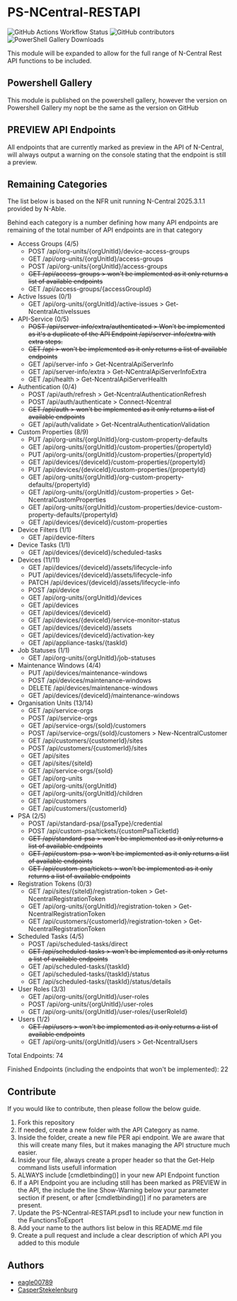 # PS-NCentral-RESTAPI

![GitHub Actions Workflow Status](https://img.shields.io/github/actions/workflow/status/eagle00789/PS-NCentral-RESTAPI/publish.yml)
![GitHub contributors](https://img.shields.io/github/contributors-anon/eagle00789/PS-NCentral-RESTAPI)
![PowerShell Gallery Downloads](https://img.shields.io/powershellgallery/dt/PS-NCentral-RESTAPI?label=PS%20Gallery%20downloads)

This module will be expanded to allow for the full range of N-Central Rest API functions to be included.

## Powershell Gallery

This module is published on the powershell gallery, however the version on Powershell Gallery my nopt be the same as the version on GitHub

## PREVIEW API Endpoints

All endpoints that are currently marked as preview in the API of N-Central, will always output a warning on the console stating that the endpoint is still a preview.

## Remaining Categories

The list below is based on the NFR unit running N-Central 2025.3.1.1 provided by N-Able.

Behind each category is a number defining how many API endpoints are remaining of the total number of API endpoints are in that category
- Access Groups (4/5)
  - POST /api/org-units/{orgUnitId}/device-access-groups
  - GET /api/org-units/{orgUnitId}/access-groups
  - POST /api/org-units/{orgUnitId}/access-groups
  - ~~GET /api/access-groups > won't be implemented as it only returns a list of available endpoints~~
  - GET /api/access-groups/{accessGroupId}
- Active Issues (0/1)
  - GET /api/org-units/{orgUnitId}/active-issues > Get-NcentralActiveIssues
- API-Service (0/5)
  - ~~POST /api/server-info/extra/authenticated > Won't be implemented as it's a duplicate of the API Endpoint /api/server-info/extra with extra steps.~~
  - ~~GET /api > won't be implemented as it only returns a list of available endpoints~~
  - GET /api/server-info > Get-NcentralApiServerInfo
  - GET /api/server-info/extra > Get-NCentralApiServerInfoExtra
  - GET /api/health > Get-NcentralApiServerHealth
- Authentication (0/4)
  - POST /api/auth/refresh > Get-NcentralAuthenticationRefresh
  - POST /api/auth/authenticate > Connect-Ncentral
  - ~~GET /api/auth > won't be implemented as it only returns a list of available endpoints~~
  - GET /api/auth/validate > Get-NcentralAuthenticationValidation
- Custom Properties (8/9)
  - PUT /api/org-units/{orgUnitId}/org-custom-property-defaults
  - GET /api/org-units/{orgUnitId}/custom-properties/{propertyId}
  - PUT /api/org-units/{orgUnitId}/custom-properties/{propertyId}
  - GET /api/devices/{deviceId}/custom-properties/{propertyId}
  - PUT /api/devices/{deviceId}/custom-properties/{propertyId}
  - GET /api/org-units/{orgUnitId}/org-custom-property-defaults/{propertyId}
  - GET /api/org-units/{orgUnitId}/custom-properties > Get-NcentralCustomProperties
  - GET /api/org-units/{orgUnitId}/custom-properties/device-custom-property-defaults/{propertyId}
  - GET /api/devices/{deviceId}/custom-properties
- Device Filters (1/1)
  - GET /api/device-filters
- Device Tasks (1/1)
  - GET /api/devices/{deviceId}/scheduled-tasks
- Devices (11/11)
  - GET /api/devices/{deviceId}/assets/lifecycle-info
  - PUT /api/devices/{deviceId}/assets/lifecycle-info
  - PATCH /api/devices/{deviceId}/assets/lifecycle-info
  - POST /api/device
  - GET /api/org-units/{orgUnitId}/devices
  - GET /api/devices
  - GET /api/devices/{deviceId}
  - GET /api/devices/{deviceId}/service-monitor-status
  - GET /api/devices/{deviceId}/assets
  - GET /api/devices/{deviceId}/activation-key
  - GET /api/appliance-tasks/{taskId}
- Job Statuses (1/1)
  - GET /api/org-units/{orgUnitId}/job-statuses
- Maintenance Windows (4/4)
  - PUT /api/devices/maintenance-windows
  - POST /api/devices/maintenance-windows
  - DELETE /api/devices/maintenance-windows
  - GET /api/devices/{deviceId}/maintenance-windows
- Organisation Units (13/14)
  - GET /api/service-orgs
  - POST /api/service-orgs
  - GET /api/service-orgs/{soId}/customers
  - POST /api/service-orgs/{soId}/customers > New-NcentralCustomer
  - GET /api/customers/{customerId}/sites
  - POST /api/customers/{customerId}/sites
  - GET /api/sites
  - GET /api/sites/{siteId}
  - GET /api/service-orgs/{soId}
  - GET /api/org-units
  - GET /api/org-units/{orgUnitId}
  - GET /api/org-units/{orgUnitId}/children
  - GET /api/customers
  - GET /api/customers/{customerId}
- PSA (2/5)
  - POST /api/standard-psa/{psaType}/credential
  - POST /api/custom-psa/tickets/{customPsaTicketId}
  - ~~GET /api/standard-psa > won't be implemented as it only returns a list of available endpoints~~
  - ~~GET /api/custom-psa > won't be implemented as it only returns a list of available endpoints~~
  - ~~GET /api/custom-psa/tickets > won't be implemented as it only returns a list of available endpoints~~
- Registration Tokens (0/3)
  - GET /api/sites/{siteId}/registration-token > Get-NcentralRegistrationToken
  - GET /api/org-units/{orgUnitId}/registration-token > Get-NcentralRegistrationToken
  - GET /api/customers/{customerId}/registration-token > Get-NcentralRegistrationToken
- Scheduled Tasks (4/5)
  - POST /api/scheduled-tasks/direct
  - ~~GET /api/scheduled-tasks > won't be implemented as it only returns a list of available endpoints~~
  - GET /api/scheduled-tasks/{taskId}
  - GET /api/scheduled-tasks/{taskId}/status
  - GET /api/scheduled-tasks/{taskId}/status/details
- User Roles (3/3)
  - GET /api/org-units/{orgUnitId}/user-roles
  - POST /api/org-units/{orgUnitId}/user-roles
  - GET /api/org-units/{orgUnitId}/user-roles/{userRoleId}
- Users (1/2)
  - ~~GET /api/users > won't be implemented as it only returns a list of available endpoints~~
  - GET /api/org-units/{orgUnitId}/users > Get-NcentralUsers

Total Endpoints: 74

Finished Endpoints (including the endpoints that won't be implemented): 22

## Contribute

If you would like to contribute, then please follow the below guide.

1. Fork this repository
2. If needed, create a new folder with the API Category as name.
3. Inside the folder, create a new file PER api endpoint. We are aware that this will create many files, but it makes managing the API structure much easier.
4. Inside your file, always create a proper header so that the Get-Help command lists usefull information
5. ALWAYS include [cmdletbinding()] in your new API Endpoint function
6. If a API Endpoint you are including still has been marked as PREVIEW in the API, the include the line Show-Warning below your parameter section if present, or after [cmdletbinding()] if no parameters are present.
7. Update the PS-NCentral-RESTAPI.psd1 to include your new function in the FunctionsToExport
8. Add your name to the authors list below in this README.md file
9. Create a pull request and include a clear description of which API you added to this module

## Authors

- [eagle00789](https://github.com/eagle00789)
- [CasperStekelenburg](https://github.com/CasperStekelenburg)
